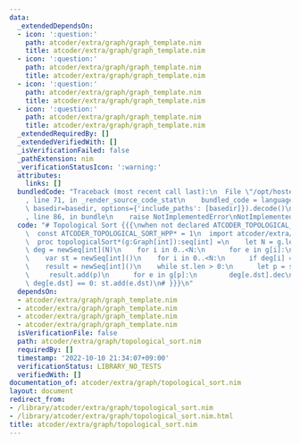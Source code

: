 ```yaml
---
data:
  _extendedDependsOn:
  - icon: ':question:'
    path: atcoder/extra/graph/graph_template.nim
    title: atcoder/extra/graph/graph_template.nim
  - icon: ':question:'
    path: atcoder/extra/graph/graph_template.nim
    title: atcoder/extra/graph/graph_template.nim
  - icon: ':question:'
    path: atcoder/extra/graph/graph_template.nim
    title: atcoder/extra/graph/graph_template.nim
  - icon: ':question:'
    path: atcoder/extra/graph/graph_template.nim
    title: atcoder/extra/graph/graph_template.nim
  _extendedRequiredBy: []
  _extendedVerifiedWith: []
  _isVerificationFailed: false
  _pathExtension: nim
  _verificationStatusIcon: ':warning:'
  attributes:
    links: []
  bundledCode: "Traceback (most recent call last):\n  File \"/opt/hostedtoolcache/Python/3.10.8/x64/lib/python3.10/site-packages/onlinejudge_verify/documentation/build.py\"\
    , line 71, in _render_source_code_stat\n    bundled_code = language.bundle(stat.path,\
    \ basedir=basedir, options={'include_paths': [basedir]}).decode()\n  File \"/opt/hostedtoolcache/Python/3.10.8/x64/lib/python3.10/site-packages/onlinejudge_verify/languages/nim.py\"\
    , line 86, in bundle\n    raise NotImplementedError\nNotImplementedError\n"
  code: "# Topological Sort {{{\nwhen not declared ATCODER_TOPOLOGICAL_SORT_HPP:\n\
    \  const ATCODER_TOPOLOGICAL_SORT_HPP* = 1\n  import atcoder/extra/graph/graph_template\n\
    \  proc topologicalSort*(g:Graph[int]):seq[int] =\n    let N = g.len\n    var\
    \ deg = newSeq[int](N)\n    for i in 0..<N:\n      for e in g[i]:\n        deg[e.dst].inc\n\
    \    var st = newSeq[int]()\n    for i in 0..<N:\n      if deg[i] == 0: st.add(i)\n\
    \    result = newSeq[int]()\n    while st.len > 0:\n      let p = st.pop()\n \
    \     result.add(p)\n      for e in g[p]:\n        deg[e.dst].dec\n        if\
    \ deg[e.dst] == 0: st.add(e.dst)\n# }}}\n"
  dependsOn:
  - atcoder/extra/graph/graph_template.nim
  - atcoder/extra/graph/graph_template.nim
  - atcoder/extra/graph/graph_template.nim
  - atcoder/extra/graph/graph_template.nim
  isVerificationFile: false
  path: atcoder/extra/graph/topological_sort.nim
  requiredBy: []
  timestamp: '2022-10-10 21:34:07+09:00'
  verificationStatus: LIBRARY_NO_TESTS
  verifiedWith: []
documentation_of: atcoder/extra/graph/topological_sort.nim
layout: document
redirect_from:
- /library/atcoder/extra/graph/topological_sort.nim
- /library/atcoder/extra/graph/topological_sort.nim.html
title: atcoder/extra/graph/topological_sort.nim
---
```

